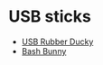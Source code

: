 # USB sticks

* [USB Rubber Ducky](https://hak5.org/products/usb-rubber-ducky?variant=353378649)
* [Bash Bunny](https://hak5.org/products/bash-bunny)